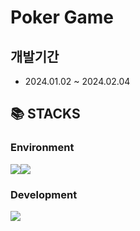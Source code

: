 # Poker Game

## 개발기간
- 2024.01.02 ~ 2024.02.04

## <div>📚 STACKS</div>

### **Environment**

<div style="display: flex;">
  <img src="https://img.shields.io/badge/git-F05032?style=for-the-badge&logo=git&logoColor=white">
  <img src="https://img.shields.io/badge/github-181717?style=for-the-badge&logo=github&logoColor=white">
</div>



### **Development**


<img src="https://img.shields.io/badge/react-61DAFB?style=for-the-badge&logo=react&logoColor=black"> 

  

